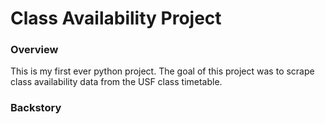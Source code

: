 # Class Availability Project

### Overview

This is my first ever python project.  The goal of this project was to scrape class availability data from the USF class timetable.

### Backstory

